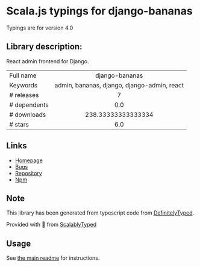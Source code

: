 
# Scala.js typings for django-bananas

Typings are for version 4.0

## Library description:
React admin frontend for Django.

|                    |                 |
| ------------------ | :-------------: |
| Full name          | django-bananas |
| Keywords           | admin, bananas, django, django-admin, react |
| # releases         | 7 |
| # dependents       | 0.0 |
| # downloads        | 238.33333333333334 |
| # stars            | 6.0 |

## Links
- [Homepage](https://github.com/5monkeys/django-bananas.js#readme)
- [Bugs](https://github.com/5monkeys/django-bananas.js/issues)
- [Repository](https://github.com/5monkeys/django-bananas.js)
- [Npm](https://www.npmjs.com/package/django-bananas)
    


## Note
This library has been generated from typescript code from [DefinitelyTyped](https://definitelytyped.org).

Provided with :purple_heart: from [ScalablyTyped](https://github.com/oyvindberg/ScalablyTyped)

## Usage
See [the main readme](../../readme.md) for instructions.


